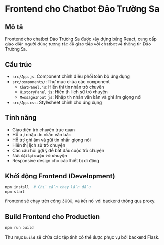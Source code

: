 # Frontend cho Chatbot Đảo Trường Sa

## Mô tả

Frontend cho chatbot Đảo Trường Sa được xây dựng bằng React, cung cấp giao diện người dùng tương tác để giao tiếp với chatbot về thông tin Đảo Trường Sa.

## Cấu trúc

- `src/App.js`: Component chính điều phối toàn bộ ứng dụng
- `src/components/`: Thư mục chứa các component
  - `ChatPanel.js`: Hiển thị tin nhắn trò chuyện
  - `HistoryPanel.js`: Hiển thị lịch sử trò chuyện
  - `MessageInput.js`: Nhập tin nhắn văn bản và ghi âm giọng nói
- `src/App.css`: Stylesheet chính cho ứng dụng

## Tính năng

- Giao diện trò chuyện trực quan
- Hỗ trợ nhập tin nhắn văn bản
- Hỗ trợ ghi âm và gửi tin nhắn giọng nói
- Hiển thị lịch sử trò chuyện
- Các câu hỏi gợi ý để bắt đầu cuộc trò chuyện
- Nút đặt lại cuộc trò chuyện
- Responsive design cho các thiết bị di động

## Khởi động Frontend (Development)

```bash
npm install  # Chỉ cần chạy lần đầu
npm start
```

Frontend sẽ chạy trên cổng 3000, và kết nối với backend thông qua proxy.

## Build Frontend cho Production

```bash
npm run build
```

Thư mục `build` sẽ chứa các tệp tĩnh có thể được phục vụ bởi backend Flask.
